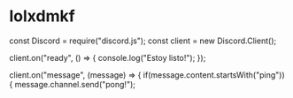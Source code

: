 # lolxdmkf 
const Discord = require("discord.js");
const client = new Discord.Client();

client.on("ready", () => {
    console.log("Estoy listo!");
 });
 
 client.on("message", (message) => {
   if(message.content.startsWith("ping")) {
     message.channel.send("pong!");
